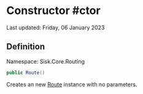 # Constructor #ctor
Last updated: Friday, 06 January 2023

## Definition
Namespace: Sisk.Core.Routing

```csharp
public Route()
```

Creates an new [Route](/spec/Sisk/Core/Routing/Route) instance with no parameters.

